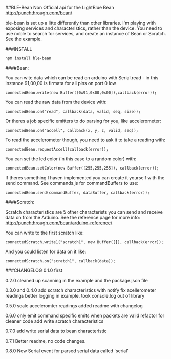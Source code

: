 ##BLE-Bean
Non Official api for the LightBlue Bean http://punchthrough.com/bean/

ble-bean is set up a litte differently than other libraries. I'm playing with exposing services and characteristics, rather than the device. You need to use noble to search for services, and create an instance of Bean or Scratch. See the example.

###INSTALL
```
npm install ble-bean
```


####Bean:

You can wite data which can be read on arduino with Serial.read - in this instance 91,00,00 is firmata for all pins on port 0 low
```
connectedBean.write(new Buffer([0x91,0x00,0x00]),callback(error));
```

You can read the raw data from the device with:
```
connectedBean.on("read", callback(data, valid, seq, size));

```

Or theres a job specific emitters to do parsing for you, like accelerometer:
```
connectedBean.on("accell", callback(x, y, z, valid, seq));
```

To read the accelerometer though, you need to ask it to take a reading with:
```
connectedBean.requestAccell(callback(error));
```

You can set the led color (in this case to a random color) with:
```
connectedBean.setColor(new Buffer([255,255,255]), callback(error));
```

If theres something I haven implemented you can create it yourself with the send command. See commands.js for commandBuffers to use:
```
connectedBean.send(commandBuffer, dataBuffer, callback(error));
```


####Scratch:

Scratch characteristics are 5 other characterists you can send and receive data on from the Arduino. See the reference page for more info: http://punchthrough.com/bean/arduino-reference/

You can write to the first scratch like:
```
connectedScratch.write1("scratch1", new Buffer([]), callback(error));
```

And you could listen for data on it like:
```
connectedScratch.on("scratch1", callback(data));
```


###CHANGELOG
0.1.0 
first

0.2.0
cleaned up scanning in the example and the package.json file

0.3.0 and 0.4.0 
add scratch characteristics with notify 
fix acellerometer readings
better logging in example, took console.log out of library

0.5.0 
scale acceleromter readings
added readme with changelog

0.6.0
only emit command specific emits when packets are valid
refactor for cleaner code
add write scratch characteristics

0.7.0
add write serial data to bean characteristic

0.7.1
Better readme, no code changes.

0.8.0
New Serial event for parsed serial data called 'serial'